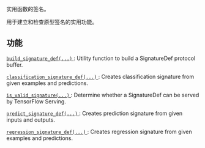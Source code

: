 实用函数的签名。

用于建立和检查原型签名的实用功能。

## 功能
[ `build_signature_def(...)` ](https://tensorflow.google.cn/api_docs/python/tf/compat/v1/saved_model/build_signature_def): Utility function to build a SignatureDef protocol buffer.

[ `classification_signature_def(...)` ](https://tensorflow.google.cn/api_docs/python/tf/compat/v1/saved_model/classification_signature_def): Creates classification signature from given examples and predictions.

[ `is_valid_signature(...)` ](https://tensorflow.google.cn/api_docs/python/tf/compat/v1/saved_model/is_valid_signature): Determine whether a SignatureDef can be served by TensorFlow Serving.

[ `predict_signature_def(...)` ](https://tensorflow.google.cn/api_docs/python/tf/compat/v1/saved_model/predict_signature_def): Creates prediction signature from given inputs and outputs.

[ `regression_signature_def(...)` ](https://tensorflow.google.cn/api_docs/python/tf/compat/v1/saved_model/regression_signature_def): Creates regression signature from given examples and predictions.

